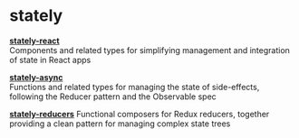# stately

**[stately-react](/stately-react)**  
Components and related types for simplifying management and integration of state in React apps

**[stately-async](/stately-async)**  
Functions and related types for managing the state of side-effects, following the Reducer pattern and the Observable spec

**[stately-reducers](/stately-reducers)**
Functional composers for Redux reducers, together providing a clean pattern for managing complex state trees

